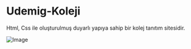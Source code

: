 # Udemig-Koleji

Html, Css ile oluşturulmuş duyarlı yapıya sahip bir kolej tanıtım sitesidir.

![Image](https://github.com/user-attachments/assets/340122bd-6003-49da-8fc7-d0a11c8b241a)
